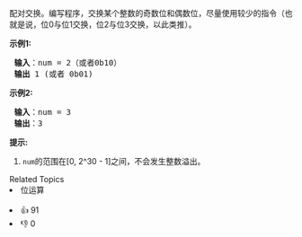 <p>配对交换。编写程序，交换某个整数的奇数位和偶数位，尽量使用较少的指令（也就是说，位0与位1交换，位2与位3交换，以此类推）。</p>

<p> <strong>示例1:</strong></p>

<pre>
<strong> 输入</strong>：num = 2（或者0b10）
<strong> 输出</strong> 1 (或者 0b01)
</pre>

<p> <strong>示例2:</strong></p>

<pre>
<strong> 输入</strong>：num = 3
<strong> 输出</strong>：3
</pre>

<p> <strong>提示:</strong></p>

<ol> 
 <li><code>num</code>的范围在[0, 2^30 - 1]之间，不会发生整数溢出。</li> 
</ol>

<div><div>Related Topics</div><div><li>位运算</li></div></div><br><div><li>👍 91</li><li>👎 0</li></div>